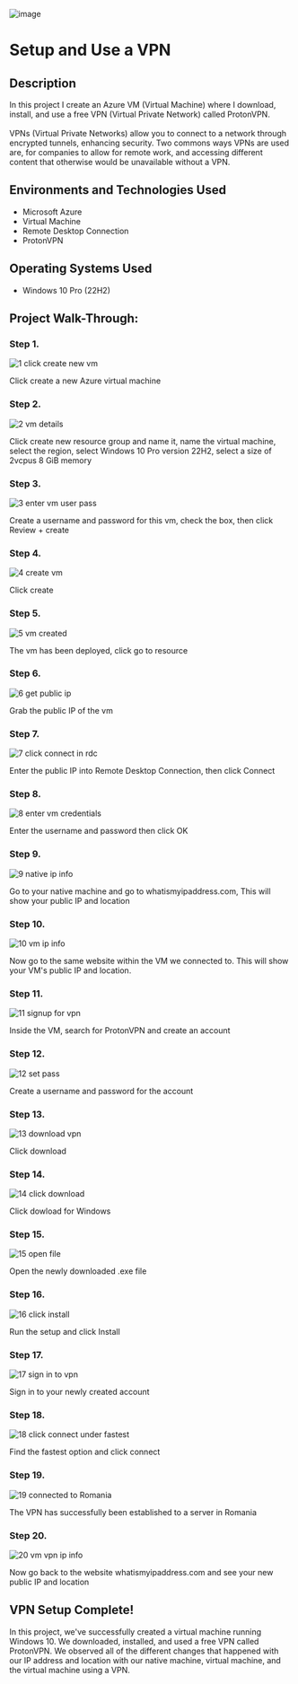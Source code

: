 <p align="center">
  
![image](https://github.com/user-attachments/assets/73ca7eaf-2430-41ed-bb70-63b5271d71fa)

</p>

<h1>Setup and Use a VPN</h1>
<h2>Description</h2>
In this project I create an Azure VM (Virtual Machine) where I download, install, and use a free VPN (Virtual Private Network) called ProtonVPN.<br>
<br />
VPNs (Virtual Private Networks) allow you to connect to a network through encrypted tunnels, enhancing security. Two commons ways VPNs are used are, for companies to allow for remote work, and accessing different content that otherwise would be unavailable without a VPN.

<h2>Environments and Technologies Used</h2>

- Microsoft Azure
- Virtual Machine
- Remote Desktop Connection
- ProtonVPN

<h2>Operating Systems Used </h2>

- Windows 10 Pro</b> (22H2)

<h2>Project Walk-Through:</h2>

<h3>Step 1.</h3>

![1  click create new vm](https://github.com/user-attachments/assets/e478d2ac-cf0b-4410-96ce-82f63d31a925)

<p>Click create a new Azure virtual machine</p>

<h3>Step 2.</h3>

![2  vm details](https://github.com/user-attachments/assets/c425774f-0e67-4f98-bb92-8e67b471b00e)

<p>Click create new resource group and name it, name the virtual machine, select the region, select Windows 10 Pro version 22H2, select a size of 2vcpus 8 GiB memory</p>

<h3>Step 3.</h3>

![3  enter vm user   pass](https://github.com/user-attachments/assets/a4b9f83a-7f53-4325-90ed-ceda357e525b)

<p>Create a username and password for this vm, check the box, then click Review + create</p>

<h3>Step 4.</h3>

![4  create vm](https://github.com/user-attachments/assets/daf2c490-cd1f-4645-b5be-5213a3806627)

<p>Click create</p>

<h3>Step 5.</h3>

![5  vm created](https://github.com/user-attachments/assets/4cecd684-f8ed-4328-b9aa-1f33bcdcdd98)

<p>The vm has been deployed, click go to resource</p>

<h3>Step 6.</h3>

![6  get public ip](https://github.com/user-attachments/assets/81c7c557-92cc-4db5-b670-a19fe85c4ded)

<p>Grab the public IP of the vm</p>

<h3>Step 7.</h3>

![7  click connect in rdc](https://github.com/user-attachments/assets/9d586365-7c34-40e4-bc52-eb83a9b7f33a)

<p>Enter the public IP into Remote Desktop Connection, then click Connect</p>

<h3>Step 8.</h3>

![8  enter vm credentials](https://github.com/user-attachments/assets/6ad56a87-48e0-4950-81bf-4ac372de7991)

<p>Enter the username and password then click OK</p>

<h3>Step 9.</h3>

![9  native ip info](https://github.com/user-attachments/assets/f1764d90-5d09-49e4-9489-e721385ddf0c)

<p>Go to your native machine and go to whatismyipaddress.com, This will show your public IP and location</p>

<h3>Step 10.</h3>

![10  vm ip info](https://github.com/user-attachments/assets/6fc16d46-267d-40a3-95e0-b746a9e2008e)

<p>Now go to the same website within the VM we connected to. This will show your VM's public IP and location.</p>

<h3>Step 11.</h3>

![11  signup for vpn](https://github.com/user-attachments/assets/44b60266-eab1-4c69-84f2-03a742e12288)

<p>Inside the VM, search for ProtonVPN and create an account</p>

<h3>Step 12.</h3>

![12  set pass](https://github.com/user-attachments/assets/c3e10158-cacb-4b89-ab0e-11898e460512)

<p>Create a username and password for the account</p>

<h3>Step 13.</h3>

![13  download vpn](https://github.com/user-attachments/assets/758540bf-c903-476f-9088-bdd573a5b3ae)

<p>Click download</p>

<h3>Step 14.</h3>

![14  click download](https://github.com/user-attachments/assets/58a100c5-8026-4d5f-9293-9db8cb02f650)

<p>Click dowload for Windows</p>

<h3>Step 15.</h3>

![15  open file](https://github.com/user-attachments/assets/6a80a689-30a5-436a-a5e3-b6e604175951)

<p>Open the newly downloaded .exe file</p>

<h3>Step 16.</h3>

![16  click install](https://github.com/user-attachments/assets/bd4933b1-46b4-404a-a8e2-07a10357e2f1)

<p>Run the setup and click Install</p>

<h3>Step 17.</h3>

![17  sign in to vpn](https://github.com/user-attachments/assets/a2783368-d210-4c05-b588-baf19434a06a)

<p>Sign in to your newly created account</p>

<h3>Step 18.</h3>

![18  click connect under fastest](https://github.com/user-attachments/assets/d3761919-2eea-404e-a9c4-16d8e122b9e4)

<p>Find the fastest option and click connect</p>

<h3>Step 19.</h3>

![19  connected to Romania](https://github.com/user-attachments/assets/24a8f666-03f5-47e1-97f1-4a9a56cefcc7)

<p>The VPN has successfully been established to a server in Romania</p>

<h3>Step 20.</h3>

![20  vm vpn ip info](https://github.com/user-attachments/assets/7030f01a-0368-4b00-b348-51c276882756)

<p>Now go back to the website whatismyipaddress.com and see your new public IP and location</p>

<h2>VPN Setup Complete!</h2>

<p>In this project, we've successfully created a virtual machine running Windows 10. We downloaded, installed, and used a free VPN called ProtonVPN. We observed all of the different changes that happened with our IP address and location with our native machine, virtual machine, and the virtual machine using a VPN.</p>





























